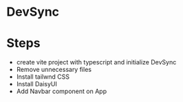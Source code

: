 # DevSync

# Steps
- create vite project with typescript and initialize DevSync
- Remove unnecessary files 
- Install tailwnd CSS
- Install DaisyUI
- Add Navbar component on App